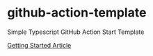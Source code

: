 # github-action-template
Simple Typescript GitHub Action Start Template


[Getting Started Article](https://notiz.dev/blog/build-and-publish-your-first-github-action)








